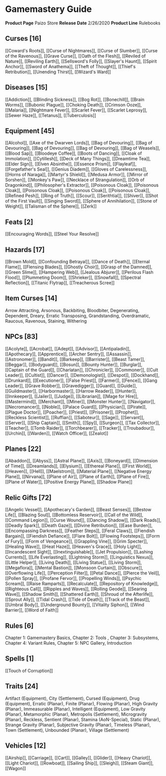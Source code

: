 ﻿---
id: '22'
name: Gamemastery Guide
rarity: Common
source: null
trait: null
type: Source

---
# Gamemastery Guide

**Product Page** Paizo Store
**Release Date** 2/26/2020
**Product Line** Rulebooks

## Curses [16]

[[Coward's Roots]], [[Curse of Nightmares]], [[Curse of Slumber]], [[Curse of the Ravenous]], [[Grave Curse]], [[Oath of the Flesh]], [[Reviled of Nature]], [[Reviling Earth]], [[Sellsword's Folly]], [[Slayer's Haunt]], [[Spirit Anchor]], [[Sword of Anathema]], [[Theft of Thought]], [[Thief's Retribution]], [[Unending Thirst]], [[Wizard's Ward]]

## Diseases [15]

[[Addiction]], [[Blinding Sickness]], [[Bog Rot]], [[Bonechill]], [[Brain Worms]], [[Bubonic Plague]], [[Choking Death]], [[Crimson Ooze]], [[Malaria]], [[Nightmare Fever]], [[Scarlet Fever]], [[Scarlet Leprosy]], [[Sewer Haze]], [[Tetanus]], [[Tuberculosis]]

## Equipment [45]

[[Alcohol]], [[Axe of the Dwarven Lords]], [[Bag of Devouring]], [[Bag of Devouring]], [[Bag of Devouring]], [[Bag of Devouring]], [[Bag of Weasels]], [[Blood Sap]], [[Bloodeye Coffee]], [[Boots of Dancing]], [[Cloak of Immolation]], [[Cytillesh]], [[Deck of Many Things]], [[Dreamtime Tea]], [[Elder Sign]], [[Elven Absinthe]], [[Essence Prism]], [[Flayleaf]], [[Forgefather's Seal]], [[Genius Diadem]], [[Gloves of Carelessness]], [[Horns of Naraga]], [[Martyr's Shield]], [[Medusa Armor]], [[Mirror of Sorshen]], [[Monkey's Paw]], [[Necklace of Strangulation]], [[Orb of Dragonkind]], [[Philosopher's Extractor]], [[Poisonous Cloak]], [[Poisonous Cloak]], [[Poisonous Cloak]], [[Poisonous Cloak]], [[Poisonous Cloak]], [[Refined Pesh]], [[Ring of Truth]], [[Scour]], [[Serithtial]], [[Shiver]], [[Shot of the First Vault]], [[Singing Sword]], [[Sphere of Annihilation]], [[Stone of Weight]], [[Talisman of the Sphere]], [[Zerk]]

## Feats [2]

[[Encouraging Words]], [[Steel Your Resolve]]

## Hazards [17]

[[Brown Mold]], [[Confounding Betrayal]], [[Dance of Death]], [[Eternal Flame]], [[Flensing Blades]], [[Ghostly Choir]], [[Grasp of the Damned]], [[Green Slime]], [[Hampering Web]], [[Jealous Abjurer]], [[Perilous Flash Flood]], [[Plummeting Doom]], [[Shrieker]], [[Snowfall]], [[Spectral Reflection]], [[Titanic Flytrap]], [[Treacherous Scree]]

## Item Curses [14]

Arrow Attracting, Arsonous, Backbiting, Bloodbiter, Degenerating, Dependent, Dreary, Erratic Transposing, Grandstanding, Overdramatic, Raucous, Ravenous, Staining, Withering

## NPCs [83]

[[Acolyte]], [[Acrobat]], [[Adept]], [[Advisor]], [[Antipaladin]], [[Apothecary]], [[Apprentice]], [[Archer Sentry]], [[Assassin]], [[Astronomer]], [[Bandit]], [[Barkeep]], [[Barrister]], [[Beast Tamer]], [[Beggar]], [[Bodyguard]], [[Bosun]], [[Bounty Hunter]], [[Burglar]], [[Captain of the Guard]], [[Charlatan]], [[Chronicler]], [[Commoner]], [[Cult Leader]], [[Cultist]], [[Dancer]], [[Demonologist]], [[Despot]], [[Dockhand]], [[Drunkard]], [[Executioner]], [[False Priest]], [[Farmer]], [[Fence]], [[Gang Leader]], [[Grave Robber]], [[Gravedigger]], [[Guard]], [[Guide]], [[Guildmaster]], [[Harbormaster]], [[Harrow Reader]], [[Hunter]], [[Innkeeper]], [[Jailer]], [[Judge]], [[Librarian]], [[Mage for Hire]], [[Mastermind]], [[Merchant]], [[Miner]], [[Monster Hunter]], [[Navigator]], [[Necromancer]], [[Noble]], [[Palace Guard]], [[Physician]], [[Pirate]], [[Plague Doctor]], [[Poacher]], [[Priest]], [[Prisoner]], [[Prophet]], [[Reckless Scientist]], [[Ruffian]], [[Saboteur]], [[Sage]], [[Servant]], [[Server]], [[Ship Captain]], [[Smith]], [[Spy]], [[Surgeon]], [[Tax Collector]], [[Teacher]], [[Tomb Raider]], [[Torchbearer]], [[Tracker]], [[Troubadour]], [[Urchin]], [[Warden]], [[Watch Officer]], [[Zealot]]

## Planes [22]

[[Abaddon]], [[Abyss]], [[Astral Plane]], [[Axis]], [[Boneyard]], [[Dimension of Time]], [[Dreamlands]], [[Elysium]], [[Ethereal Plane]], [[First World]], [[Heaven]], [[Hell]], [[Maelstrom]], [[Material Plane]], [[Negative Energy Plane]], [[Nirvana]], [[Plane of Air]], [[Plane of Earth]], [[Plane of Fire]], [[Plane of Water]], [[Positive Energy Plane]], [[Shadow Plane]]

## Relic Gifts [72]

[[Angelic Vessel]], [[Apothecary's Garden]], [[Beast Senses]], [[Bestow Life]], [[Blazing Soul]], [[Bottomless Reservoir]], [[Call of the Wild]], [[Command Legion]], [[Curse Wound]], [[Dancing Shadow]], [[Dark Roads]], [[Deadly Spark]], [[Death Gaze]], [[Divine Retribution]], [[Ease Burden]], [[Encompassing Darkness]], [[Feather Steps]], [[Feral Claws]], [[Fiendish Bargain]], [[Fiendish Defiance]], [[Flare Bolt]], [[Flowing Footsteps]], [[Form of Fury]], [[Form of Vengeance]], [[Grappling Vine]], [[Grim Specter]], [[Healing Wave]], [[Heat Haze]], [[Heaven's Grace]], [[Holy Light]], [[Incandescent Sight]], [[Inextinguishable]], [[Jet Propulsion]], [[Lashing Currents]], [[Life Everlasting]], [[Lightning Storm]], [[Linguistics Nexus]], [[Little Helper]], [[Living Death]], [[Living Statue]], [[Living Storm]], [[Megaflora]], [[Mental Bastion]], [[Monsoon Curtain]], [[Obscure]], [[Overflowing Life]], [[Perception Filter]], [[Petal Dance]], [[Pierce the Veil]], [[Pollen Spray]], [[Profane Fervor]], [[Propelling Winds]], [[Psychic Scream]], [[Raise Ramparts]], [[Recalculate]], [[Repository of Knowledge]], [[Righteous Call]], [[Ripples and Waves]], [[Rolling Geode]], [[Searing Wave]], [[Shadow Smith]], [[Shattered Earth]], [[Shroud of the Afterlife]], [[Sprout Ally]], [[Tidal Crash]], [[Tide of Death]], [[Track of the Beast]], [[Umbral Body]], [[Underground Bounty]], [[Vitality Siphon]], [[Wind Barrier]], [[Word of Faith]]

## Rules [6]

Chapter 1: Gamemastery Basics, Chapter 2: Tools
, Chapter 3: Subsystems, Chapter 4: Variant Rules, Chapter 5: NPC Gallery, Introduction

## Spells [1]

[[Touch of Corruption]]

## Traits [24]

Artifact (Equipment), City (Settlement), Cursed (Equipment), Drug (Equipment), Erratic (Planar), Finite (Planar), Flowing (Planar), High Gravity (Planar), Immeasurable (Planar), Intelligent (Equipment), Low Gravity (Planar), Metamorphic (Planar), Metropolis (Settlement), Microgravity (Planar), Reckless, Sentient (Planar), Stamina (AoN-Special), Static (Planar), Strange Gravity (Planar), Subjective Gravity (Planar), Timeless (Planar), Town (Settlement), Unbounded (Planar), Village (Settlement)

## Vehicles [12]

[[Airship]], [[Carriage]], [[Cart]], [[Galley]], [[Glider]], [[Heavy Chariot]], [[Light Chariot]], [[Rowboat]], [[Sailing Ship]], [[Sleigh]], [[Steam Giant]], [[Wagon]]